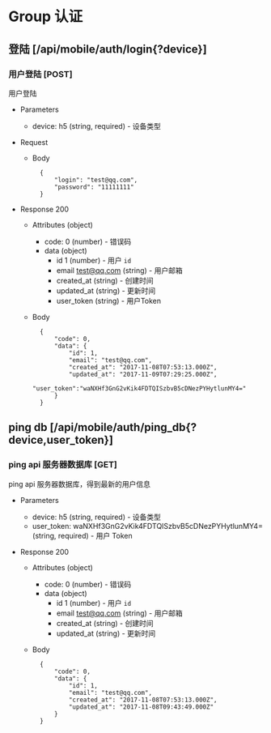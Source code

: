 # Group 认证

## 登陆 [/api/mobile/auth/login{?device}]

### 用户登陆 [POST]
用户登陆

+ Parameters
    + device: h5 (string, required) - 设备类型

+ Request
    + Body

            {
                "login": "test@qq.com",
                "password": "11111111"
            }

+ Response 200
    + Attributes (object)
        + code: 0 (number) - 错误码
        + data (object)
            + id 1 (number) - 用户 `id`
            + email test@qq.com (string) - 用户邮箱
            + created_at (string) - 创建时间
            + updated_at (string) - 更新时间
            + user_token (string) - 用户Token
    + Body

            {
                "code": 0,
                "data": {
                    "id": 1,
                    "email": "test@qq.com",
                    "created_at": "2017-11-08T07:53:13.000Z",
                    "updated_at": "2017-11-09T07:29:25.000Z",
                    "user_token":"waNXHf3GnG2vKik4FDTQISzbvB5cDNezPYHytlunMY4="
                }
            }

## ping db [/api/mobile/auth/ping_db{?device,user_token}]
### ping api 服务器数据库 [GET]
ping api 服务器数据库，得到最新的用户信息

+ Parameters
    + device: h5 (string, required) - 设备类型
    + user_token: waNXHf3GnG2vKik4FDTQISzbvB5cDNezPYHytlunMY4= (string, required) - 用户 Token

+ Response 200
    + Attributes (object)
        + code: 0 (number) - 错误码
        + data (object)
            + id 1 (number) - 用户 `id`
            + email test@qq.com (string) - 用户邮箱
            + created_at (string) - 创建时间
            + updated_at (string) - 更新时间
    + Body

            {
                "code": 0,
                "data": {
                    "id": 1,
                    "email": "test@qq.com",
                    "created_at": "2017-11-08T07:53:13.000Z",
                    "updated_at": "2017-11-08T09:43:49.000Z"
                }
            }
